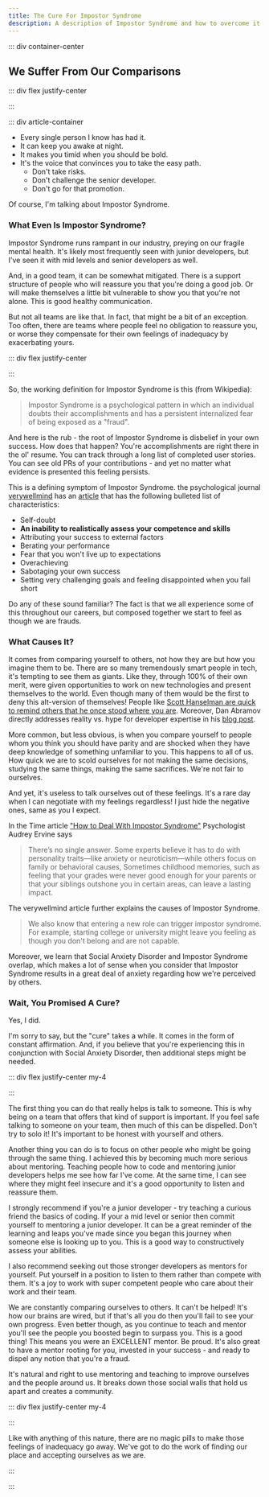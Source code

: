 ```yaml
---
title: The Cure For Impostor Syndrome
description: A description of Impostor Syndrome and how to overcome it.
---
```

<page-header title="The Cure For Impostor Syndrome"></page-header>

::: div container-center

## We Suffer From Our Comparisons

::: div flex justify-center

<picture-wrapper file-extension="jpeg" file-name="heroes/the-four-sights" alt-text="Painting of monks praying and point as a man suffers and dies" attribution="The Four Sights, a depiction of the suffering witnessed by Buddha"></picture-wrapper>

:::

::: div article-container

* Every single person I know has had it. 
* It can keep you awake at night. 
* It makes you timid when you should be bold. 
* It's the voice that convinces you to take the easy path. 
    * Don't take risks. 
    * Don't challenge the senior developer.
    * Don't go for that promotion.            

Of course, I'm talking about Impostor Syndrome.

### What Even Is Impostor Syndrome?

Impostor Syndrome runs rampant in our industry, preying on our fragile mental health. It's likely most frequently seen with junior developers, but I've seen it with mid levels and senior developers as well.

And, in a good team, it can be somewhat mitigated. There is a support structure of people who will reassure you that you're doing a good job. Or will make themselves a little bit vulnerable to show you that you're not alone. This is good healthy communication.

But not all teams are like that. In fact, that might be a bit of an exception. Too often, there are teams where people feel no obligation to reassure you, or worse they compensate for their own feelings of inadequacy by exacerbating yours.

::: div flex justify-center

<picture-wrapper file-extension="jpg" file-name="kick-em-when-their-down" alt-text="Meme cartoon where three characters labeled as self doubt, social anxiety and feeling like a fraud bully a nameless fourth character. A fifth character labeled as Your Team offers a helping hand only to suplex the bullied character. Text at the bottom reads An Unsympathetic Team Can Make Things So Much Worse"></picture-wrapper>

:::

So, the working definition for Impostor Syndrome is this (from Wikipedia):

> Impostor Syndrome is a psychological pattern in which an individual doubts their accomplishments and has a persistent internalized fear of being exposed as a "fraud".

And here is the rub - the root of Impostor Syndrome is disbelief in your own success. How does that happen? You're accomplishments are right there in the ol' resume. You can track through a long list of completed user stories. You can see old PRs of your contributions - and yet no matter what evidence is presented this feeling persists.

This is a defining symptom of Impostor Syndrome. the psychological journal [verywellmind](https://www.verywellmind.com/) has an [article](https://www.verywellmind.com/Impostor-syndrome-and-social-anxiety-disorder-4156469) that has the following bulleted list of characteristics:

* Self-doubt
* **An inability to realistically assess your competence and skills**
* Attributing your success to external factors
* Berating your performance
* Fear that you won't live up to expectations
* Overachieving
* Sabotaging your own success
* Setting very challenging goals and feeling disappointed when you fall short

Do any of these sound familiar? The fact is that we all experience some of this throughout our careers, but composed together we start to feel as though we are frauds. 

### What Causes It?

It comes from comparing yourself to others, not how they are but how you imagine them to be. There are so many tremendously smart people in tech, it's tempting to see them as giants. Like they, through 100% of their own merit, were given opportunities to work on new technologies and present themselves to the world. Even though many of them would be the first to deny this alt-version of themselves! People like [Scott Hanselman are quick to remind others that he once stood where you are](https://www.hanselman.com/blog/ImAPhonyAreYou.aspx). Moreover, Dan Abramov directly addresses reality vs. hype for developer expertise in his [blog post](https://overreacted.io/things-i-dont-know-as-of-2018/).

More common, but less obvious, is when you compare yourself to people whom you think you should have parity and are shocked when they have deep knowledge of something unfamiliar to you. This happens to all of us. How quick we are to scold ourselves for not making the same decisions, studying the same things, making the same sacrifices. We're not fair to ourselves.

And yet, it's useless to talk ourselves out of these feelings. It's a rare day when I can negotiate with my feelings regardless! I just hide the negative ones, same as you I expect. 

In the Time article ["How to Deal With Impostor Syndrome"](https://time.com/5312483/how-to-deal-with-impostor-syndrome/#:~:text=How%20to%20deal%20with%20impostor,more%20critically%20question%20those%20thoughts.) Psychologist Audrey Ervine says

> There’s no single answer. Some experts believe it has to do with personality traits—like anxiety or neuroticism—while others focus on family or behavioral causes, Sometimes childhood memories, such as feeling that your grades were never good enough for your parents or that your siblings outshone you in certain areas, can leave a lasting impact.

The verywellmind article further explains the causes of Impostor Syndrome.

>  We also know that entering a new role can trigger impostor syndrome. For example, starting college or university might leave you feeling as though you don't belong and are not capable.

Moreover, we learn that Social Anxiety Disorder and Impostor Syndrome overlap, which makes a lot of sense when you consider that Impostor Syndrome results in a great deal of anxiety regarding how we're perceived by others.

### Wait, You Promised A Cure?

Yes, I did.

I'm sorry to say, but the "cure" takes a while. It comes in the form of constant affirmation. And, if you believe that you're experiencing this in conjunction with Social Anxiety Disorder, then additional steps might be needed.

::: div flex justify-center my-4

<picture-wrapper file-name="alter-deal" alt-text="Darth Vader stating to Boba Fett 'I have altered the deal, pray I do not alter it further'"></picture-wrapper>

:::

The first thing you can do that really helps is talk to someone. This is why being on a team that offers that kind of support is important. If you feel safe talking to someone on your team, then much of this can be dispelled. Don't try to solo it! It's important to be honest with yourself and others.

Another thing you can do is to focus on other people who might be going through the same thing. I achieved this by becoming much more serious about mentoring. Teaching people how to code and mentoring junior developers helps me see how far I've come. At the same time, I can see where they might feel insecure and it's a good opportunity to listen and reassure them.

I strongly recommend if you're a junior developer - try teaching a curious friend the basics of coding. If your a mid level or senior then commit yourself to mentoring a junior developer. It can be a great reminder of the learning and leaps you've made since you began this journey when someone else is looking up to you. This is a good way to constructively assess your abilities.

I also recommend seeking out those stronger developers as mentors for yourself. Put yourself in a position to listen to them rather than compete with them. It's a joy to work with super competent people who care about their work and their team.

We are constantly comparing ourselves to others. It can't be helped! It's how our brains are wired, but if that's all you do then you'll fail to see your own progress. Even better though, as you continue to teach and mentor you'll see the people you boosted begin to surpass you. This is a good thing! This means you were an EXCELLENT mentor. Be proud. It's also great to have a mentor rooting for you, invested in your success - and ready to dispel any notion that you're a fraud.

It's natural and right to use mentoring and teaching to improve ourselves and the people around us. It breaks down those social walls that hold us apart and creates a community.

::: div flex justify-center my-4

<picture-wrapper file-extension="jpg" file-name="expanding-brain-meme" alt-text="Expanding brain meme, little brain is feeling inadequate in your job, larger brain is combating your own Impostor syndrome, next largest brain is realizing you've been competent all along, enlightened brain is dismantling structural problems in your job that exist to make people feel incompetent"></picture-wrapper>

:::

Like with anything of this nature, there are no magic pills to make those feelings of inadequacy go away. We've got to do the work of finding our place and accepting ourselves as we are.    

:::

:::